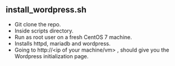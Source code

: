 
## install_wordpress.sh

 * Git clone the repo.
 * Inside scripts directory.
 * Run as root user on a fresh CentOS 7 machine.
 * Installs httpd, mariadb and wordpress.
 * Going to http://<ip of your machine/vm> , should give you the Wordpress initialization page.
